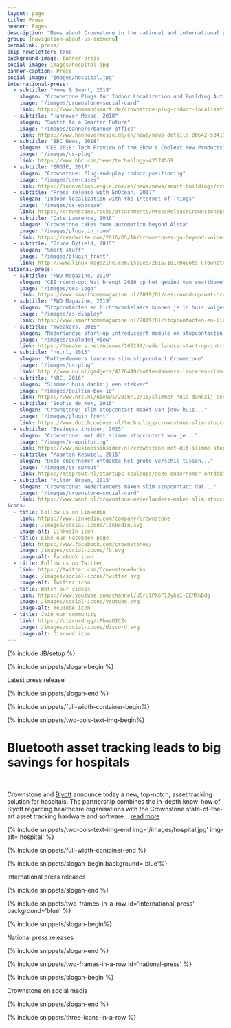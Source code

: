 ```yaml
---
layout: page
title: Press
header: Pages
description: "News about Crownstone in the national and international press"
group: [navigation-about-us-submenu]
permalink: press/
skip-newsletter: true
background-image: banner-press
social-image: images/hospital.jpg
banner-caption: Press
social-image: "images/hospital.jpg"
international-press:
  - subtitle: "Home & Smart, 2018"
    slogan: "Crownstone Plugs für Indoor Localization und Building Automation"
    image: "/images/crownstone-social-card"
    link: https://www.homeandsmart.de/crownstone-plug-indoor-localisation
  - subtitle: "Hannover Messe, 2018"
    slogan: "Switch to a Smarter Future"
    image: "/images/banners/banner-office"
    link: https://www.hannovermesse.de/en/news/news-details_80642-504194.xhtml
  - subtitle: "BBC News, 2018"
    slogan: "CES 2018: Tech Preview of the Show's Coolest New Products"
    image: "/images/cs-plug"
    link: https://www.bbc.com/news/technology-42574569
  - subtitle: "ENGIE, 2017"
    slogan: "Crownstone: Plug-and-play indoor positioning"
    image: "/images/use-cases"
    link: https://innovation.engie.com/en/news/news/smart-buildings/crownstone-plug-and-play-indoor-positioning/8237
  - subtitle: "Press release with EnOcean, 2017"
    slogan: "Indoor localization with the Internet of Things"
    image: "/images/cs-enocean"
    link: https://crownstone.rocks/attachments/PressReleaseCrownstoneEnOcean.pdf
  - subtitle: "Cate Lawrence, 2016"
    slogan: "Crownstone takes home automation beyond Alexa"
    image: "/images/plugs_in_room"
    link: https://readwrite.com/2016/05/16/crownstones-go-beyond-voice-home-alexa-vt4/
  - subtitle: "Bruce Byfield, 2015"
    slogan: "Smart stuff"
    image: "/images/plugin_front"
    link: http://www.linux-magazine.com/Issues/2015/181/DoBots-Crownstone
national-press:
  - subtitle: "FWD Magazine, 2019"
    slogan: "CES round-up: Wat brengt 2019 op het gebied van smarthome?"
    image: "/images/ces-logo"
    link: https://www.smarthomemagazine.nl/2019/01/ces-round-up-wat-brengt-2019-op-het-gebied-van-smarthome/
  - subtitle: "FWD Magazine, 2019"
    slogan: "Stopcontacten en lichtschakelaars kunnen je in huis volgen..."
    image: "/images/cs-display"
    link: https://www.smarthomemagazine.nl/2019/01/stopcontacten-en-lichtschakelaars-kunnen-je-in-huis-volgen-met-crownstone/
  - subtitle: "Tweakers, 2015"
    slogan: "Nederlandse start-up introduceert module om stopcontacten..."
    image: "/images/exploded_view"
    link: https://tweakers.net/nieuws/105284/nederlandse-start-up-introduceert-module-om-stopcontacten-slim-te-maken.html
  - subtitle: "nu.nl, 2015"
    slogan: "Rotterdammers lanceren slim stopcontact Crownstone"
    image: "/images/cs-plug"
    link: http://www.nu.nl/gadgets/4126449/rotterdammers-lanceren-slim-stopcontact-crownstone.html
  - subtitle: "NRC, 2016"
    slogan: "Slimmer huis dankzij een stekker"
    image: "/images/builtin-box-10"
    link: https://www.nrc.nl/nieuws/2016/12/15/slimmer-huis-dankzij-een-stekker-5780952-a1536988
  - subtitle: "Sophie de Kok, 2015"
    slogan: "Crownstone: slim stopcontact maakt van jouw huis..."
    image: "/images/plugin_front"
    link: https://www.dutchcowboys.nl/technology/crownstone-slim-stopcontact-maakt-van-jouw-huis-een-smarthome
  - subtitle: "Business insider, 2015"
    slogan: "Crownstone: met dit slimme stopcontact kun je..."
    image: "/images/e-monitoring"
    link: https://www.businessinsider.nl/crownstone-met-dit-slimme-stopcontact-kun-je-energie-besparen-in-huis-491717/
  - subtitle: "Maarten Keswiel, 2015"
    slogan: "Deze ondernemer ontdekte het grote verschil tussen..."
    image: "/images/cs-sprout"
    link: https://mtsprout.nl/startups-scaleups/deze-ondernemer-ontdekte-het-grote-verschil-tussen-kickstarter-en-indiegogo
  - subtitle: "Milton Broen, 2015"
    slogan: "Crownstone: Nederlanders maken slim stopcontact dat..."
    image: "/images/crownstone-social-card"
    link: https://www.want.nl/crownstone-nederlanders-maken-slim-stopcontact-dat-je-moet-hebben/
icons:
  - title: Follow us on Linkedin
    link: https://www.linkedin.com/company/crownstone
    image: /images/social-icons/linkedin.svg
    image-alt: LinkedIn icon
  - title: Like our Facebook page
    link: https://www.facebook.com/crownstones/
    image: /images/social-icons/fb.svg
    image-alt: Facebook icon
  - title: Follow us on Twitter
    link: https://twitter.com/CrownstoneRocks
    image: /images/social-icons/twitter.svg
    image-alt: Twitter icon
  - title: Watch our videos
    link: https://www.youtube.com/channel/UCru1PX6P1JyhsI-OEMXnBdg
    image: /images/social-icons/youtube.svg
    image-alt: YouTube icon
  - title: Join our community
    link: https://discord.gg/zPhesU2CZv
    image: /images/social-icons/discord.svg
    image-alt: Discord icon
---
```


{% include JB/setup %}


{% include snippets/slogan-begin %}

Latest press release

{% include snippets/slogan-end %}



{% include snippets/full-width-container-begin%}

{% include snippets/two-cols-text-img-begin%}

# Bluetooth asset tracking leads to big savings for hospitals

<p>&nbsp;</p>

Crownstone and [Blyott](https://www.blyott.com) announce today a new, top-notch, asset tracking solution for hospitals. The partnership combines the in-depth know-how of Blyott regarding healthcare organisations with the Crownstone state-of-the-art asset tracking hardware and software... [read more](https://drive.google.com/file/d/1NRKBQKv4Lrf2tt7H-3X6jYkIEoVGXzip/preview)

{% include snippets/two-cols-text-img-end img='/images/hospital.jpg' img-alt='hospital' %}

{% include snippets/full-width-container-end %}


{% include snippets/slogan-begin background='blue'%}

International press releases

{% include snippets/slogan-end %} 


{% include snippets/two-frames-in-a-row id='international-press' background='blue' %}



{% include snippets/slogan-begin%}

National press releases

{% include snippets/slogan-end %}


{% include snippets/two-frames-in-a-row id='national-press'  %}



{% include snippets/slogan-begin %}

Crownstone on social media

{% include snippets/slogan-end %}


{% include snippets/three-icons-in-a-row %}
